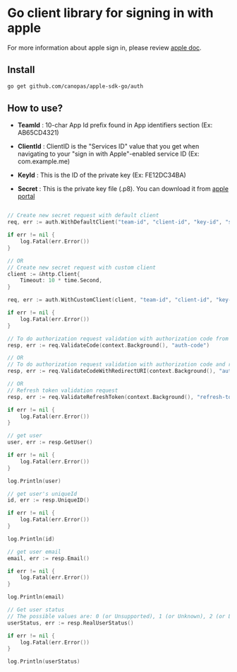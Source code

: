 # Go client library for signing in with apple

For more information about apple sign in, please review [apple doc](https://developer.apple.com/documentation/sign_in_with_apple/sign_in_with_apple_rest_api).

## Install

```bash
go get github.com/canopas/apple-sdk-go/auth
```

## How to use?

- **TeamId** :  10-char App Id prefix found in App identifiers section (Ex: AB65CD4321)

- **ClientId** : ClientID is the "Services ID" value that you get when navigating to your "sign in with Apple"-enabled service ID (Ex: com.example.me)

- **KeyId** : This is the ID of the private key (Ex: FE12DC34BA)

- **Secret** : This is the private key file (.p8). You can download it from [apple portal](https://developer.apple.com/account/resources/)


```go

// Create new secret request with default client
req, err := auth.WithDefaultClient("team-id", "client-id", "key-id", "secret-key-file-path")

if err != nil {
	log.Fatal(err.Error())
}

// OR
// Create new secret request with custom client
client := &http.Client{
	Timeout: 10 * time.Second,
}

req, err := auth.WithCustomClient(client, "team-id", "client-id", "key-id", "secret-key-file-path")

if err != nil {
	log.Fatal(err.Error())
}

// To do authorization request validation with authorization code from mobile app
resp, err := req.ValidateCode(context.Background(), "auth-code") 

// OR
// To do authorization request validation with authorization code and redirect uri from web app
resp, err := req.ValidateCodeWithRedirectURI(context.Background(), "auth-code", "redirect-uri") 

// OR
// Refresh token validation request
resp, err := req.ValidateRefreshToken(context.Background(), "refresh-token") 

if err != nil {
	log.Fatal(err.Error())
}

// get user
user, err := resp.GetUser()

if err != nil {
	log.Fatal(err.Error())
}

log.Println(user)

// get user's uniqueId
id, err := resp.UniqueID()

if err != nil {
	log.Fatal(err.Error())
}

log.Println(id)

// get user email
email, err := resp.Email()

if err != nil {
	log.Fatal(err.Error())
}

log.Println(email)

// Get user status 
// The possible values are: 0 (or Unsupported), 1 (or Unknown), 2 (or LikelyReal)
userStatus, err := resp.RealUserStatus()

if err != nil {
	log.Fatal(err.Error())
}

log.Println(userStatus)

```
